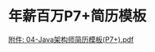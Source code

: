 # 年薪百万P7+简历模板

[附件: 04-Java架构师简历模板(P7+).pdf](./attachments/A8pih6i2QqNPf5W6/04-Java架构师简历模板(P7+).pdf)


